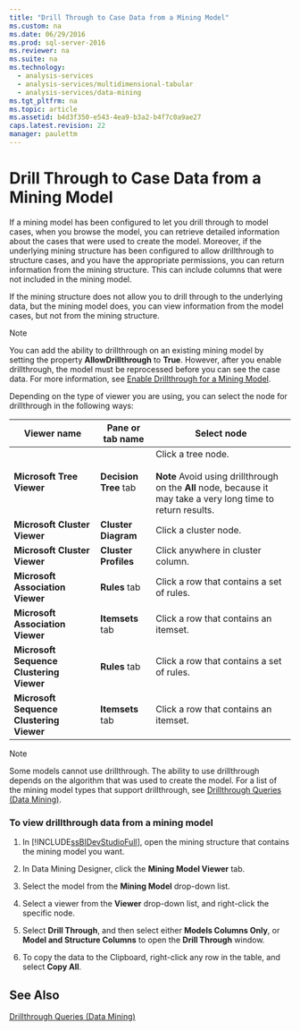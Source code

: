 ```yaml
---
title: "Drill Through to Case Data from a Mining Model"
ms.custom: na
ms.date: 06/29/2016
ms.prod: sql-server-2016
ms.reviewer: na
ms.suite: na
ms.technology: 
  - analysis-services
  - analysis-services/multidimensional-tabular
  - analysis-services/data-mining
ms.tgt_pltfrm: na
ms.topic: article
ms.assetid: b4d3f350-e543-4ea9-b3a2-b4f7c0a9ae27
caps.latest.revision: 22
manager: paulettm
---
```

# Drill Through to Case Data from a Mining Model
If a mining model has been configured to let you drill through to model cases, when you browse the model, you can retrieve detailed information about the cases that were used to create the model. Moreover, if the underlying mining structure has been configured to allow drillthrough to structure cases, and you have the appropriate permissions, you can return information from the mining structure. This can include columns that were not included in the mining model.  
  
 If the mining structure does not allow you to drill through to the underlying data, but the mining model does, you can view information from the model cases, but not from the mining structure.  
  
> [!NOTE]  
>  You can add the ability to drillthrough on an existing mining model by setting the property **AllowDrillthrough** to **True**. However, after you enable drillthrough, the model must be reprocessed before you can see the case data. For more information, see [Enable Drillthrough for a Mining Model](../../Topics/TopicNameContainA/Enable-Drillthrough-for-a-Mining-Model.md).  
  
 Depending on the type of viewer you are using, you can select the node for drillthrough in the following ways:  
  
|Viewer name|Pane or tab name|Select node|  
|-----------------|----------------------|-----------------|  
|**Microsoft Tree Viewer**|**Decision Tree** tab|Click a tree node.<br /><br /> **Note** Avoid using drillthrough on the **All** node, because it may take a very long time to return results.|  
|**Microsoft Cluster Viewer**|**Cluster Diagram**|Click a cluster node.|  
|**Microsoft Cluster Viewer**|**Cluster Profiles**|Click anywhere in cluster column.|  
|**Microsoft Association Viewer**|**Rules** tab|Click a row that contains a set of rules.|  
|**Microsoft Association Viewer**|**Itemsets** tab|Click a row that contains an itemset.|  
|**Microsoft Sequence Clustering Viewer**|**Rules** tab|Click a row that contains a set of rules.|  
|**Microsoft Sequence Clustering Viewer**|**Itemsets** tab|Click a row that contains an itemset.|  
  
> [!NOTE]  
>  Some models cannot use drillthrough. The ability to use drillthrough depends on the algorithm that was used to create the model. For a list of the mining model types that support drillthrough, see [Drillthrough Queries (Data Mining)](../../Topics/TopicNameNotContainA/Drillthrough-Queries--Data-Mining-.md).  
  
### To view drillthrough data from a mining model  
  
1.  In [!INCLUDE[ssBIDevStudioFull](../../Topics/TopicNameContainA/includes/ssBIDevStudioFull_md.md)], open the mining structure that contains the mining model you want.  
  
2.  In Data Mining Designer, click the **Mining Model Viewer** tab.  
  
3.  Select the model from the **Mining Model** drop-down list.  
  
4.  Select a viewer from the **Viewer** drop-down list, and right-click the specific node.  
  
5.  Select **Drill Through**, and then select either **Models Columns Only**, or **Model and Structure Columns** to open the **Drill Through** window.  
  
6.  To copy the data to the Clipboard, right-click any row in the table, and select **Copy All**.  
  
## See Also  
 [Drillthrough Queries (Data Mining)](../../Topics/TopicNameNotContainA/Drillthrough-Queries--Data-Mining-.md)